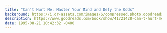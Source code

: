 ```yaml
---
title: "Can't Hurt Me: Master Your Mind and Defy the Odds"
background: https://i.gr-assets.com/images/S/compressed.photo.goodreads.com/books/1536184191l/41721428._SY75_.jpg
description: https://www.goodreads.com/book/show/41721428-can-t-hurt-me
date: 1995-08-21 10:42:32 -0400
---
```


